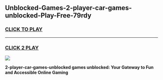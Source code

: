 
## Unblocked-Games-2-player-car-games-unblocked-Play-Free-79rdy
<h3>
<a href="https://premium76.site?title=2-player-car-games-unblocked&ref=09A">CLICK TO PLAY</a></h3>
<hr>

<h3>
<a href="https://premium76.site?title=2-player-car-games-unblocked&ref=09A">CLICK 2 PLAY</a>
  
</h3>

<a href="https://premium76.site?title=2-player-car-games-unblocked&ref=09A"><img src="https://clearcache.store/games.png"></a>


**2-player-car-games-unblocked games unblocked: Your Gateway to Fun and Accessible Online Gaming**
